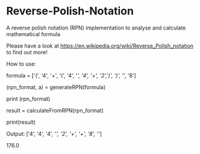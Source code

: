 # Reverse-Polish-Notation
A reverse polish notation (RPN) implementation to analyse and calculate mathematical formula 

Please have a look at https://en.wikipedia.org/wiki/Reverse_Polish_notation to find out more!


How to use:

formula = ['(', '4', '+', '(', '4', '*', '4', '+', '2',')', ')', '*', '8']

(rpn_format, a) = generateRPN(formula)

print (rpn_format)

result = calculateFromRPN(rpn_format)

print(result)


Output:
['4', '4', '4', '*', '2', '+', '+', '8', '*']

176.0 
